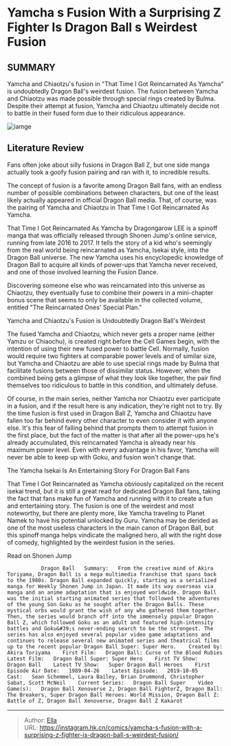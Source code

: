 # Yamcha s Fusion With a Surprising Z Fighter Is Dragon Ball s Weirdest Fusion


## SUMMARY 



  Yamcha and Chiaotzu&#39;s fusion in &#34;That Time I Got Reincarnated As Yamcha&#34; is undoubtedly Dragon Ball&#39;s weirdest fusion.   The fusion between Yamcha and Chiaotzu was made possible through special rings created by Bulma.   Despite their attempt at fusion, Yamcha and Chiaotzu ultimately decide not to battle in their fused form due to their ridiculous appearance.  

![iamge](https://static1.srcdn.com/wordpress/wp-content/uploads/2023/11/yamcha-and-the-cast-of-dragon-ball-z.jpg)

## Literature Review

Fans often joke about silly fusions in Dragon Ball Z, but one side manga actually took a goofy fusion pairing and ran with it, to incredible results.




The concept of fusion is a favorite among Dragon Ball fans, with an endless number of possible combinations between characters, but one of the least likely actually appeared in official Dragon Ball media. That, of course, was the pairing of Yamcha and Chiaotzu in That Time I Got Reincarnated As Yamcha.




That Time I Got Reincarnated As Yamcha by Dragongarow LEE is a spinoff manga that was officially released through Shonen Jump&#39;s online service, running from late 2016 to 2017. It tells the story of a kid who&#39;s seemingly from the real world being reincarnated as Yamcha, Isekai style, into the Dragon Ball universe. The new Yamcha uses his encyclopedic knowledge of Dragon Ball to acquire all kinds of power-ups that Yamcha never received, and one of those involved learning the Fusion Dance.

          

Discovering someone else who was reincarnated into this universe as Chiaotzu, they eventually fuse to combine their powers in a mini-chapter bonus scene that seems to only be available in the collected volume, entitled &#34;The Reincarnated Ones&#39; Special Plan.&#34;





 Yamcha and Chiaotzu&#39;s Fusion is Undoubtedly Dragon Ball&#39;s Weirdest 
          

The fused Yamcha and Chiaotzu, which never gets a proper name (either Yamzu or Chiaochu), is created right before the Cell Games begin, with the intention of using their new fused power to battle Cell. Normally, fusion would require two fighters at comparable power levels and of similar size, but Yamcha and Chiaotzu are able to use special rings made by Bulma that facilitate fusions between those of dissimilar status. However, when the combined being gets a glimpse of what they look like together, the pair find themselves too ridiculous to battle in this condition, and ultimately defuse.

Of course, in the main series, neither Yamcha nor Chiaotzu ever participate in a fusion, and if the result here is any indication, they&#39;re right not to try. By the time fusion is first used in Dragon Ball Z, Yamcha and Chiaotzu have fallen too far behind every other character to even consider it with anyone else. It&#39;s this fear of falling behind that prompts them to attempt fusion in the first place, but the fact of the matter is that after all the power-ups he&#39;s already accumulated, this reincarnated Yamcha is already near his maximum power level. Even with every advantage in his favor, Yamcha will never be able to keep up with Goku, and fusion won&#39;t change that.






 The Yamcha Isekai Is An Entertaining Story For Dragon Ball Fans 
          

That Time I Got Reincarnated as Yamcha obviously capitalized on the recent isekai trend, but it is still a great read for dedicated Dragon Ball fans, taking the fact that fans make fun of Yamcha and running with it to create a fun and entertaining story. The fusion is one of the weirdest and most noteworthy, but there are plenty more, like Yamcha traveling to Planet Namek to have his potential unlocked by Guru. Yamcha may be derided as one of the most useless characters in the main canon of Dragon Ball, but this spinoff manga helps vindicate the maligned hero, all with the right dose of comedy, highlighted by the weirdest fusion in the series.

Read on Shonen Jump

               Dragon Ball   Summary:   From the creative mind of Akira Toriyama, Dragon Ball is a mega multimedia franchise that spans back to the 1980s. Dragon Ball expanded quickly, starting as a serialized manga for Weekly Shonen Jump in Japan. It made its way overseas via manga and an anime adaptation that is enjoyed worldwide. Dragon Ball was the initial starting animated series that followed the adventures of the young Son Goku as he sought after the Dragon Balls. These mystical orbs would grant the wish of any who gathered them together. Then, the series would branch off into the immensely popular Dragon Ball Z, which followed Goku as an adult and featured high-intensity battles and Goku&#39;s never-ending search to be the strongest. The series has also enjoyed several popular video game adaptations and continues to release several new animated series and theatrical films up to the recent popular Dragon Ball Super: Super Hero.    Created by:   Akira Toriyama    First Film:   Dragon Ball: Curse of the Blood Rubies    Latest Film:   Dragon Ball Super: Super Hero    First TV Show:   Dragon Ball    Latest TV Show:   Super Dragon Ball Heroes    First Episode Air Date:   1989-04-26    Latest Episode:   2019-10-05    Cast:   Sean Schemmel, Laura Bailey, Brian Drummond, Christopher Sabat, Scott McNeil    Current Series:   Dragon Ball Super    Video Game(s):   Dragon Ball Xenoverse 2, Dragon Ball FighterZ, Dragon Ball: The Breakers, Super Dragon Ball Heroes: World Mission, Dragon Ball Z: Battle of Z, Dragon Ball Xenoverse, Dragon Ball Z Kakarot      

---

> Author: [Ella](https://instagram.hk.cn/)  
> URL: https://instagram.hk.cn/comics/yamcha-s-fusion-with-a-surprising-z-fighter-is-dragon-ball-s-weirdest-fusion/  

